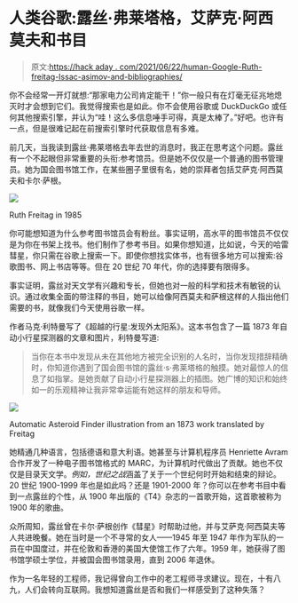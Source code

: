 # 人类谷歌:露丝·弗莱塔格，艾萨克·阿西莫夫和书目

> 原文:[https://hack aday . com/2021/06/22/human-Google-Ruth-freitag-Issac-asimov-and-bibliographies/](https://hackaday.com/2021/06/22/human-google-ruth-freitag-issac-asimov-and-bibliographies/)

你不会经常一开灯就想:“那家电力公司肯定能干！”你一般只有在灯毫无征兆地熄灭时才会想到它们。我觉得搜索也是如此。你不会使用谷歌或 DuckDuckGo 或任何其他搜索引擎，并认为“哇！这么多信息唾手可得，真是太棒了。”好吧。也许有一点，但是很难记起在前搜索引擎时代获取信息有多难。

前几天，当我读到露丝·弗莱塔格去年去世的消息时，我正在思考这个问题。露丝有一个不起眼但非常重要的头衔:参考馆员。但是她不仅仅是一个普通的图书管理员。她为国会图书馆工作，在某些圈子里很有名，她的崇拜者包括艾萨克·阿西莫夫和卡尔·萨根。

[![](../Images/8ddfeb2992c401af3e18955adfac4472.png)](https://hackaday.com/wp-content/uploads/2021/05/ruth.jpg)

Ruth Freitag in 1985

你可能想知道为什么参考图书馆员会有粉丝。事实证明，高水平的图书馆员不仅仅是为你在书架上找书。他们制作了参考书目。如果你想知道，比如说，今天的哈雷彗星，你只需在谷歌上搜索一下。即使你想找实体书，也有很多地方可以搜索:谷歌图书、网上书店等等。但在 20 世纪 70 年代，你的选择要有限得多。

事实证明，露丝对天文学有兴趣和专长，但她也对一般的科学和技术有敏锐的认识。通过收集全面的带注释的书目，她可以给像阿西莫夫和萨根这样的人指出他们需要的书，就像我们今天使用谷歌一样。

作者马克·利特曼写了《超越的行星:发现外太阳系》。这本书包含了一篇 1873 年自动小行星探测器的文章和图片，利特曼写道:

> 当你在本书中发现从未在其他地方被完全识别的人名时，当你发现措辞精确时，你知道你遇到了国会图书馆的露丝·s·弗莱塔格的触摸。她对最惊人的信息了如指掌。是她贡献了自动小行星探测器上的插图。她广博的知识和始终如一的乐观精神让我非常幸运能有她这样的朋友和导师。

[![](../Images/914933c79d41ab6d7eb048759623e5d0.png)](https://hackaday.com/wp-content/uploads/2021/05/asteroid.jpg)

Automatic Asteroid Finder illustration from an 1873 work translated by Freitag

她精通几种语言，包括德语和意大利语。她甚至与计算机程序员 Henriette Avram 合作开发了一种电子图书馆格式的 MARC，为计算机时代做出了贡献。她也不仅仅是目录天文学。*例如，世纪之战*涵盖了关于一个世纪何时开始和结束的辩论。20 世纪 1900-1999 年也是如此吗？还是 1901-2000 年？你可以在参考书目中看到一点露丝的个性，从 1900 年出版的《T4》杂志的一首歌开始，这首歌被称为 1900 年的歌曲。

众所周知，露丝曾在卡尔·萨根创作《彗星》时帮助过他，并与艾萨克·阿西莫夫等人共进晚餐。她在当时是一个不寻常的女人——1945 年至 1947 年作为军队的一员在中国度过，并在伦敦和香港的美国大使馆工作了六年。1959 年，她获得了图书馆学硕士学位，并被国会图书馆录用，直到 2006 年退休。

作为一名年轻的工程师，我记得曾向工作中的老工程师寻求建议。现在，十有八九，人们会转向互联网。我想知道露丝是否和我们一样感受到了这种失落？